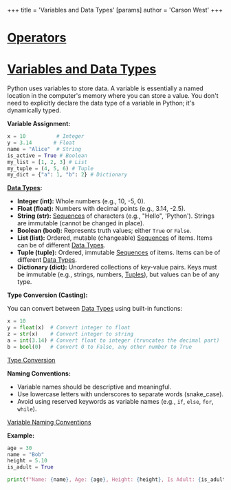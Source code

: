 +++
 title = 'Variables and Data Types'
[params]
	author = 'Carson West'
+++
# [Operators](./../operators/)
# [Variables and Data Types](./../variables-and-data-types/) 
Python uses variables to store data.  A variable is essentially a named location in the computer's memory where you can store a value.  You don't need to explicitly declare the data type of a variable in Python; it's dynamically typed.

**Variable Assignment:**

```python
x = 10          # Integer
y = 3.14       # Float
name = "Alice"  # String
is_active = True # Boolean
my_list = [1, 2, 3] # List
my_tuple = (4, 5, 6) # Tuple
my_dict = {"a": 1, "b": 2} # Dictionary
```

**[Data Types](./../data-types/):**

* **Integer (int):** Whole numbers (e.g., 10, -5, 0).
* **Float (float):**  Numbers with decimal points (e.g., 3.14, -2.5).
* **String (str):** [Sequences](./../sequences/) of characters (e.g., "Hello", 'Python').  Strings are immutable (cannot be changed in place).
* **Boolean (bool):** Represents truth values; either `True` or `False`.
* **List (list):** Ordered, mutable (changeable) [Sequences](./../sequences/) of items.  Items can be of different [Data Types](./../data-types/).
* **Tuple (tuple):** Ordered, immutable [Sequences](./../sequences/) of items. Items can be of different [Data Types](./../data-types/).
* **Dictionary (dict):**  Unordered collections of key-value pairs.  Keys must be immutable (e.g., strings, numbers, [Tuples](./../tuples/)), but values can be of any type.


**Type Conversion (Casting):**

You can convert between [Data Types](./../data-types/) using built-in functions:

```python
x = 10
y = float(x)  # Convert integer to float
z = str(x)    # Convert integer to string
a = int(3.14) # Convert float to integer (truncates the decimal part)
b = bool(0)   # Convert 0 to False, any other number to True
```

[Type Conversion](./../type-conversion/)

**Naming Conventions:**

* Variable names should be descriptive and meaningful.
* Use lowercase letters with underscores to separate words (snake_case).
* Avoid using reserved keywords as variable names (e.g., `if`, `else`, `for`, `while`).


[Variable Naming Conventions](./../variable-naming-conventions/)


**Example:**

```python
age = 30
name = "Bob"
height = 5.10
is_adult = True

print(f"Name: {name}, Age: {age}, Height: {height}, Is Adult: {is_adult}")
```
